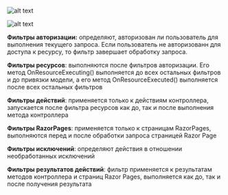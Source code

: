 

![alt text](https://static.wixstatic.com/media/0f65e1_b022eb9876064bc4b444d04bef6c8f7d~mv2.png/v1/fit/w_670%2Ch_376%2Cal_c/file.png)


![alt text](https://learn.microsoft.com/en-us/aspnet/core/mvc/controllers/filters/_static/filter-pipeline-2.png?view=aspnetcore-7.0)



**Фильтры авторизации:** определяют, авторизован ли пользователь для выполнения текущего запроса. Если пользователь не авторизованн для доступа к ресурсу, то фильтр завершает обработку запроса.

**Фильтры ресурсов**: выполняются после фильтров авторизации. Его метод OnResourceExecuting() выполняется до всех остальных фильтров и до привязки модели, а его метод OnResourceExecuted() выполняется после всех остальных фильтров

**Фильтры действий**: применяется только к действиям контроллера, запускается после фильтра ресурсов как до, так и после выполнения метода контроллера

**Фильтры RazorPages**: применяется только к страницам RazorPages, выполняются перед и после обработки запроса страницей Razor Page

**Фильтры исключений**: определяют действия в отношении необработанных исключений

**Фильтры результатов действий**: фильтр применяется к результатам методов контроллера и страниц Razor Pages, выполняется как до, так и после получения результата